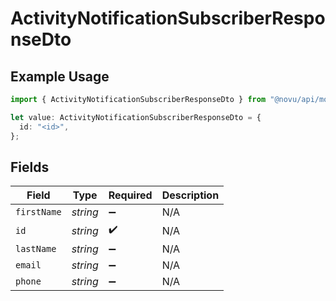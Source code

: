 # ActivityNotificationSubscriberResponseDto

## Example Usage

```typescript
import { ActivityNotificationSubscriberResponseDto } from "@novu/api/models/components";

let value: ActivityNotificationSubscriberResponseDto = {
  id: "<id>",
};
```

## Fields

| Field              | Type               | Required           | Description        |
| ------------------ | ------------------ | ------------------ | ------------------ |
| `firstName`        | *string*           | :heavy_minus_sign: | N/A                |
| `id`               | *string*           | :heavy_check_mark: | N/A                |
| `lastName`         | *string*           | :heavy_minus_sign: | N/A                |
| `email`            | *string*           | :heavy_minus_sign: | N/A                |
| `phone`            | *string*           | :heavy_minus_sign: | N/A                |